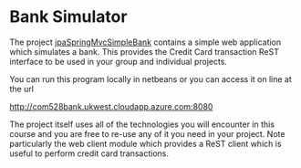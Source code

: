 # Bank Simulator

The project [jpaSpringMvcSimpleBank](../bank-simulator/jpaSpringMvcSimpleBank) contains a simple web application which simulates a bank.
This provides the Credit Card transaction ReST interface to be used in your group and individual projects.

You can run this program locally in netbeans or you can access it on line at the url 

http://com528bank.ukwest.cloudapp.azure.com:8080

The project itself uses all of the technologies you will encounter in this course and you are free to re-use any of it you need in your project. 
Note particularly the web client module which provides a ReST client which is useful to perform credit card transactions.
